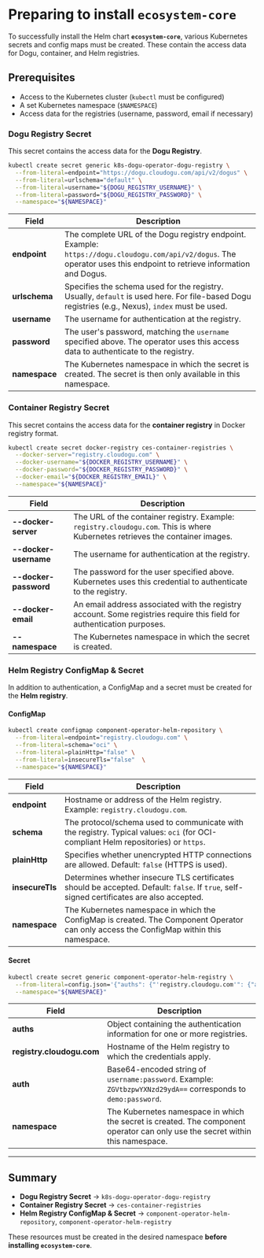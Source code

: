 # Preparing to install `ecosystem-core`

To successfully install the Helm chart **`ecosystem-core`**, various Kubernetes secrets and config maps must be created.
These contain the access data for Dogu, container, and Helm registries.

## Prerequisites

- Access to the Kubernetes cluster (`kubectl` must be configured)
- A set Kubernetes namespace (`$NAMESPACE`)
- Access data for the registries (username, password, email if necessary)

### Dogu Registry Secret

This secret contains the access data for the **Dogu Registry**.

```bash
kubectl create secret generic k8s-dogu-operator-dogu-registry \
  --from-literal=endpoint="https://dogu.cloudogu.com/api/v2/dogus" \
  --from-literal=urlschema="default" \
  --from-literal=username="${DOGU_REGISTRY_USERNAME}" \
  --from-literal=password="${DOGU_REGISTRY_PASSWORD}" \
  --namespace="${NAMESPACE}"
```

| Field         | Description                                                                                                                                                           |
| ------------- |-----------------------------------------------------------------------------------------------------------------------------------------------------------------------|
| **endpoint**  | The complete URL of the Dogu registry endpoint. Example: `https://dogu.cloudogu.com/api/v2/dogus`. The operator uses this endpoint to retrieve information and Dogus. |
| **urlschema** | Specifies the schema used for the registry. Usually, `default` is used here. For file-based Dogu registries (e.g., Nexus), `index` must be used.                      |
| **username**  | The username for authentication at the registry.                                                                                                                      |
| **password**  | The user's password, matching the `username` specified above. The operator uses this access data to authenticate to the registry.                                     |
| **namespace** | The Kubernetes namespace in which the secret is created. The secret is then only available in this namespace.                                                         |


### Container Registry Secret

This secret contains the access data for the **container registry** in Docker registry format.

```bash
kubectl create secret docker-registry ces-container-registries \
  --docker-server="registry.cloudogu.com" \
  --docker-username="${DOCKER_REGISTRY_USERNAME}" \
  --docker-password="${DOCKER_REGISTRY_PASSWORD}" \
  --docker-email="${DOCKER_REGISTRY_EMAIL}" \
  --namespace="${NAMESPACE}"
```

| Field                 | Description                                                                                                                   |
| --------------------- |-------------------------------------------------------------------------------------------------------------------------------|
| **--docker-server**   | The URL of the container registry. Example: `registry.cloudogu.com`. This is where Kubernetes retrieves the container images. |
| **--docker-username** | The username for authentication at the registry.                                                                              |
| **--docker-password** | The password for the user specified above. Kubernetes uses this credential to authenticate to the registry.                   |
| **--docker-email**    | An email address associated with the registry account. Some registries require this field for authentication purposes.        |
| **--namespace**       | The Kubernetes namespace in which the secret is created.                                                                      |


### Helm Registry ConfigMap & Secret

In addition to authentication, a ConfigMap and a secret must be created for the **Helm registry**.

#### ConfigMap

```bash
kubectl create configmap component-operator-helm-repository \
  --from-literal=endpoint="registry.cloudogu.com" \
  --from-literal=schema="oci" \
  --from-literal=plainHttp="false" \
  --from-literal=insecureTls="false"  \
  --namespace="${NAMESPACE}"
```

| Field           | Description                                                                                                                               |
| --------------- |-------------------------------------------------------------------------------------------------------------------------------------------|
| **endpoint**    | Hostname or address of the Helm registry. Example: `registry.cloudogu.com`.                                                               |
| **schema**      | The protocol/schema used to communicate with the registry. Typical values: `oci` (for OCI-compliant Helm repositories) or `https`.        |
| **plainHttp**   | Specifies whether unencrypted HTTP connections are allowed. Default: `false` (HTTPS is used).                                             |
| **insecureTls** | Determines whether insecure TLS certificates should be accepted. Default: `false`. If `true`, self-signed certificates are also accepted. |
| **namespace**   | The Kubernetes namespace in which the ConfigMap is created. The Component Operator can only access the ConfigMap within this namespace.   |


#### Secret

```bash
kubectl create secret generic component-operator-helm-registry \
  --from-literal=config.json='{"auths": {"'registry.cloudogu.com'": {"auth": "'$(echo -n "${HELM_REGISTRY_USERNAME}:${HELM_REGISTRY_PASSWORD}" | base64)'"}}}' \
  --namespace="${NAMESPACE}"
```

| Field                     | Description                                                                                                                    |
| ------------------------- |--------------------------------------------------------------------------------------------------------------------------------|
| **auths**                 | Object containing the authentication information for one or more registries.                                                   |
| **registry.cloudogu.com** | Hostname of the Helm registry to which the credentials apply.                                                                  |
| **auth**                  | Base64-encoded string of `username:password`. Example: `ZGVtbzpwYXNzd29ydA==` corresponds to `demo:password`.                  |
| **namespace**             | The Kubernetes namespace in which the secret is created. The component operator can only use the secret within this namespace. |


---

## Summary

- **Dogu Registry Secret** → `k8s-dogu-operator-dogu-registry`
- **Container Registry Secret** → `ces-container-registries`
- **Helm Registry ConfigMap & Secret** → `component-operator-helm-repository`, `component-operator-helm-registry`

These resources must be created in the desired namespace **before installing `ecosystem-core`**.